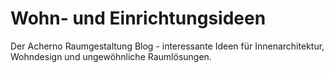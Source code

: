 # Wohn- und Einrichtungsideen
Der Acherno Raumgestaltung Blog - interessante Ideen für Innenarchitektur, Wohndesign und ungewöhnliche Raumlösungen.
